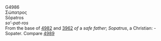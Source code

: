 <body>
  <p>G4986<br>  Σώπατρος  <br> Sōpatros  <br><i>so‘-pat-ros </i><br>From the base of <a href="g4982.htm">4982</a> and <a href="g3962.htm">3962</a>  <i>of</i> a <i>safe</i> <i>father</i>; <i>Sopatrus</i>, a Christian: - Sopater. Compare <a href="g4989.htm">4989</a> <br></p>
 </body>